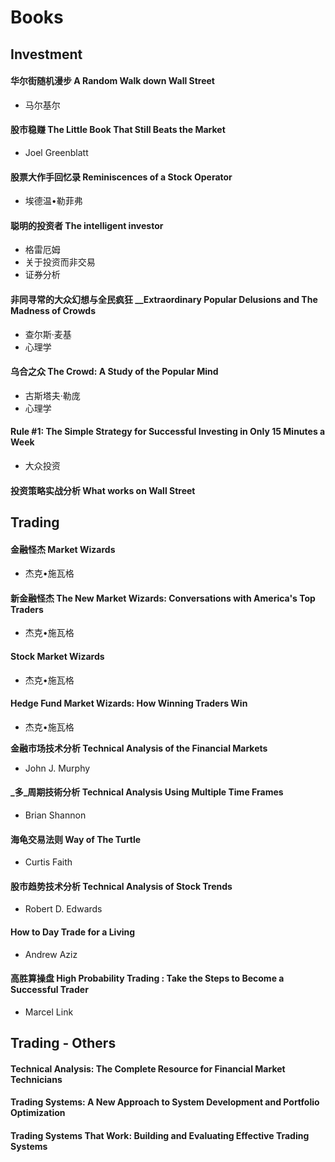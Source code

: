 # Books

## **Investment**

#### 华尔街随机漫步 A Random Walk down Wall Street 

* 马尔基尔 

#### 股市稳赚 The Little Book That Still Beats the Market

* Joel Greenblatt

#### 股票大作手回忆录 Reminiscences of a Stock Operator

* 埃德温•勒菲弗

#### 聪明的投资者 The intelligent investor

* 格雷厄姆 
* 关于投资而非交易
* 证券分析

#### 非同寻常的大众幻想与全民疯狂 __Extraordinary Popular Delusions and The Madness of Crowds

* 查尔斯·麦基
* 心理学

#### 乌合之众 The Crowd: A Study of the Popular Mind

* 古斯塔夫·勒庞
* 心理学

#### Rule \#1: The Simple Strategy for Successful Investing in Only 15 Minutes a Week

* 大众投资

#### 投资策略实战分析 What works on Wall Street

## **Trading**

#### 金融怪杰 Market Wizards

* 杰克•施瓦格

#### 新金融怪杰 The New Market Wizards: Conversations with America's Top Traders

* 杰克•施瓦格

#### Stock Market Wizards

* 杰克•施瓦格

#### Hedge Fund Market Wizards: How Winning Traders Win

* 杰克•施瓦格

**金融市场技术分析 Technical Analysis of the Financial Markets**

* John J. Murphy

#### _多_周期技術分析 Technical Analysis Using Multiple Time Frames

* Brian Shannon

#### 海龟交易法则 Way of The Turtle

* Curtis Faith

#### 股市趋势技术分析 Technical Analysis of Stock Trends

* Robert D. Edwards

#### How to Day Trade for a Living

* Andrew Aziz

#### 高胜算操盘 High Probability Trading : Take the Steps to Become a Successful Trader

* Marcel Link

## Trading - Others

#### Technical Analysis: The Complete Resource for Financial Market Technicians

#### Trading Systems: A New Approach to System Development and Portfolio Optimization

#### Trading Systems That Work: Building and Evaluating Effective Trading Systems

##  <a id="title"></a>

